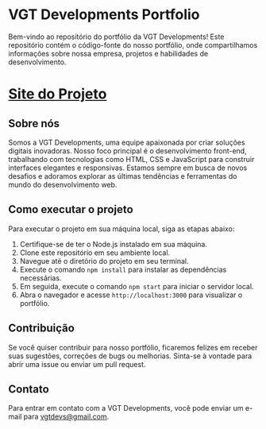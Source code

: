 # VGT Developments Portfolio

Bem-vindo ao repositório do portfólio da VGT Developments! Este repositório contém o código-fonte do nosso portfólio, onde compartilhamos informações sobre nossa empresa, projetos e habilidades de desenvolvimento.

# [Site do Projeto](https://vgt-developments.vercel.app/) 

## Sobre nós

Somos a VGT Developments, uma equipe apaixonada por criar soluções digitais inovadoras. Nosso foco principal é o desenvolvimento front-end, trabalhando com tecnologias como HTML, CSS e JavaScript para construir interfaces elegantes e responsivas. Estamos sempre em busca de novos desafios e adoramos explorar as últimas tendências e ferramentas do mundo do desenvolvimento web.

## Como executar o projeto

Para executar o projeto em sua máquina local, siga as etapas abaixo:

1. Certifique-se de ter o Node.js instalado em sua máquina.
2. Clone este repositório em seu ambiente local.
3. Navegue até o diretório do projeto em seu terminal.
4. Execute o comando `npm install` para instalar as dependências necessárias.
5. Em seguida, execute o comando `npm start` para iniciar o servidor local.
6. Abra o navegador e acesse `http://localhost:3000` para visualizar o portfólio.

## Contribuição

Se você quiser contribuir para nosso portfólio, ficaremos felizes em receber suas sugestões, correções de bugs ou melhorias. Sinta-se à vontade para abrir uma issue ou enviar um pull request.

## Contato

Para entrar em contato com a VGT Developments, você pode enviar um e-mail para vgtdevs@gmail.com.

